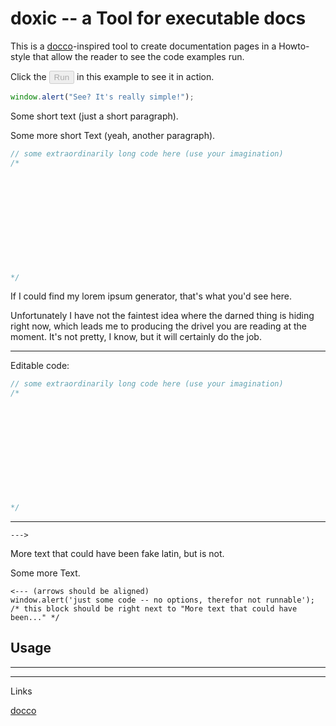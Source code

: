 
# doxic -- a Tool for executable docs

This is a [docco]-inspired tool to create documentation pages in a Howto-style
that allow the reader to see the code examples run.

Click the <button disabled>Run</button> in this example to see it in action.
~~~ javascript { runnable: true }
window.alert("See? It's really simple!");
~~~


Some short text (just a short paragraph).

Some more short Text (yeah, another paragraph).

~~~ javascript { runnable: true }
// some extraordinarily long code here (use your imagination)
/*












*/
~~~

If I could find my lorem ipsum generator, that's what you'd see here.

Unfortunately I have not the faintest idea where the darned thing
is hiding right now, which leads me to producing the drivel you are
reading at the moment. It's not pretty, I know, but it will certainly do
the job.

---

Editable code:

~~~ javascript { runnable: true, editable: true }
// some extraordinarily long code here (use your imagination)
/*












*/
~~~

---

`--->`

More text that could have been fake latin, but is not.

Some more Text.

    <--- (arrows should be aligned)
    window.alert('just some code -- no options, therefor not runnable');
    /* this block should be right next to "More text that could have been..." */

## Usage

***






---

Links

[docco]

[docco]:http://github.com/jashkenas/docco
